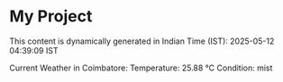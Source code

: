 # My Project

This content is dynamically generated in Indian Time (IST): 2025-05-12 04:39:09 IST


Current Weather in Coimbatore:
Temperature: 25.88 °C
Condition: mist
